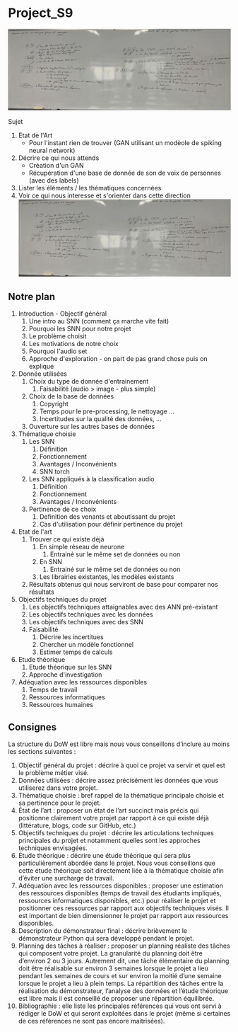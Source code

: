 # Project_S9

![image](les_problemes.jpg)


Sujet 
1. Etat de l'Art
    - Pour l'instant rien de trouver (GAN utilisant un modèole de spiking neural network)
2. Décrire ce qui nous attends
    - Création d'un GAN
    - Récupération d'une base de donnée de son de voix de personnes (avec des labels)
3. Lister les éléments / les thématiques concernées
4. Voir ce qui nous interesse et s'orienter dans cette direction
![image](Compte-rendu/Les_problemes.jpg)

## Notre plan

1. Introduction - Objectif général
    1. Une intro au SNN (comment ça marche vite fait)
    2. Pourquoi les SNN pour notre projet
    2. Le problème choisit
    3. Les motivations de notre choix
    4. Pourquoi l'audio set
    5. Approche d'exploration - on part de pas grand chose puis on explique
2. Donnée utilisées
    1. Choix du type de donnée d'entrainement
        1. Faisabilité (audio > image - plus simple)
    2. Choix de la base de données 
        1. Copyright
        2. Temps pour le pre-processing, le nettoyage ...
        3. Incertitudes sur la qualité des données, ...
    3. Ouverture sur les autres bases de données
3. Thématique choisie
    1. Les SNN
        1. Définition
        2. Fonctionnement
        3. Avantages / Inconvénients
        4. SNN torch
    2. Les SNN appliqués à la classification audio
        1. Définition
        2. Fonctionnement
        3. Avantages / Inconvénients
    3. Pertinence de ce choix
        1. Definition des venants et aboutissant du projet
        2. Cas d'utilisation pour définir pertinence du projet
4. Etat de l'art
    1. Trouver ce qui existe déjà
        1. En simple réseau de neurone
            1. Entrainé sur le même set de données ou non
        2. En SNN
            1. Entrainé sur le même set de données ou non
        3. Les librairies existantes, les modèles existants
    2. Résultats obtenus qui nous serviront de base pour comparer nos résultats
5. Objectifs techniques du projet
    1. Les objectifs techniques attaignables avec des ANN pré-existant
    2. Les objectifs techniques avec les données
    3. Les objectifs techniques avec des SNN
    4. Faisabilité 
        1. Décrire les incertitues
        2. Chercher un modèle fonctionnel 
        3. Estimer temps de calculs
6. Etude théorique
    1. Etude théorique sur les SNN
    2. Approche d'investigation
7. Adéquation avec les ressources disponibles
    1. Temps de travail
    2. Ressources informatiques
    3. Ressources humaines



## Consignes 

La structure du DoW est libre mais nous vous conseillons d’inclure au moins les sections suivantes :
1. Objectif général du projet : décrire à quoi ce projet va servir et quel est le problème métier
visé.
2. Données utilisées : décrire assez précisément les données que vous utiliserez dans votre
projet.
3. Thématique choisie : bref rappel de la thématique principale choisie et sa pertinence pour le
projet.
4. État de l’art : proposer un état de l’art succinct mais précis qui positionne clairement votre
projet par rapport à ce qui existe déjà (littérature, blogs, code sur GitHub, etc.)
5. Objectifs techniques du projet : décrire les articulations techniques principales du projet et
notamment quelles sont les approches techniques envisagées.
6. Étude théorique : décrire une étude théorique qui sera plus particulièrement abordée dans le
projet. Nous vous conseillons que cette étude théorique soit directement liée à la thématique
choisie afin d’éviter une surcharge de travail.
7. Adéquation avec les ressources disponibles : proposer une estimation des ressources
disponibles (temps de travail des étudiants impliqués, ressources informatiques disponibles,
etc.) pour réaliser le projet et positionner ces ressources par rapport aux objectifs techniques
visés. Il est important de bien dimensionner le projet par rapport aux ressources disponibles.
8. Description du démonstrateur final : décrire brièvement le démonstrateur Python qui sera
développé pendant le projet.
9. Planning des tâches à réaliser : proposer un planning réaliste des tâches qui composent votre
projet. La granularité du planning doit être d’environ 2 ou 3 jours. Autrement dit, une tâche
élémentaire du planning doit être réalisable sur environ 3 semaines lorsque le projet a lieu
pendant les semaines de cours et sur environ la moitié d’une semaine lorsque le projet a lieu
à plein temps. La répartition des tâches entre la réalisation du démonstrateur, l’analyse des
données et l’étude théorique est libre mais il est conseillé de proposer une répartition
équilibrée.
10. Bibliographie : elle liste les principales références qui vous ont servi à rédiger le DoW et qui
seront exploitées dans le projet (même si certaines de ces références ne sont pas encore
maitrisées).